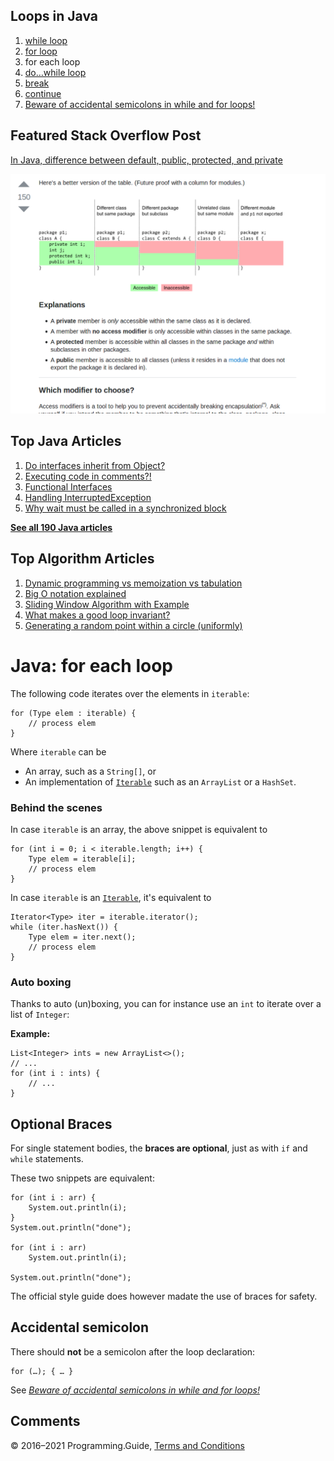 



## Loops in Java

1.  [while loop](while-loop.html)
2.  [for loop](for-loop.html)
3.  for each loop
4.  [do…while loop](do-while-loop.html)
5.  [break](break-loop.html)
6.  [continue](continue.html)
7.  [Beware of accidental semicolons in while and for loops!](beware-of-accidental-semicolons-in-while-and-for-loops.html)

## Featured Stack Overflow Post

[In Java, difference between default, public, protected, and private](https://stackoverflow.com/a/33627846/276052)

[<img src="../images/so-featured-33627846.png" alt="StackOverflow screenshot thumbnail" class="screenshot" />](https://stackoverflow.com/a/33627846/276052)



## Top Java Articles

1.  [Do interfaces inherit from Object?](do-interfaces-inherit-from-object.html)
2.  [Executing code in comments?!](executing-code-in-comments.html)
3.  [Functional Interfaces](functional-interfaces.html)
4.  [Handling InterruptedException](handling-interrupted-exceptions.html)
5.  [Why wait must be called in a synchronized block](why-wait-must-be-in-synchronized.html)

[**See all 190 Java articles**](index.html)

## Top Algorithm Articles

1.  [Dynamic programming vs memoization vs tabulation](../dynamic-programming-vs-memoization-vs-tabulation.html)
2.  [Big O notation explained](../big-o-notation-explained.html)
3.  [Sliding Window Algorithm with Example](../sliding-window-example.html)
4.  [What makes a good loop invariant?](../what-makes-a-good-loop-invariant.html)
5.  [Generating a random point within a circle (uniformly)](../random-point-within-circle.html)

# Java: for each loop

The following code iterates over the elements in `iterable`:

    for (Type elem : iterable) {
        // process elem
    }

Where `iterable` can be

- An array, such as a `String[]`, or
- An implementation of [`Iterable`](https://docs.oracle.com/javase/8/docs/api/java/util/Iterable.html) such as an `ArrayList` or a `HashSet`.

### Behind the scenes

In case `iterable` is an array, the above snippet is equivalent to

    for (int i = 0; i < iterable.length; i++) {
        Type elem = iterable[i];
        // process elem
    }

In case `iterable` is an [`Iterable`](https://docs.oracle.com/javase/8/docs/api/java/lang/Iterable.html), it's equivalent to

    Iterator<Type> iter = iterable.iterator();
    while (iter.hasNext()) {
        Type elem = iter.next();
        // process elem
    }

### Auto boxing

Thanks to auto (un)boxing, you can for instance use an `int` to iterate over a list of `Integer`:

**Example:**

    List<Integer> ints = new ArrayList<>();
    // ...
    for (int i : ints) {
        // ...
    }

## Optional Braces

For single statement bodies, the **braces are optional**, just as with `if` and `while` statements.

These two snippets are equivalent:

    for (int i : arr) {
        System.out.println(i);
    }
    System.out.println("done");

    for (int i : arr)
        System.out.println(i);

    System.out.println("done");

The official style guide does however madate the use of braces for safety.

## Accidental semicolon

There should **not** be a semicolon after the loop declaration:

    for (…); { … }

See [_Beware of accidental semicolons in while and for loops!_](beware-of-accidental-semicolons-in-while-and-for-loops.html)

## Comments



© 2016–2021 Programming.Guide, [Terms and Conditions](../terms-and-conditions.html)
